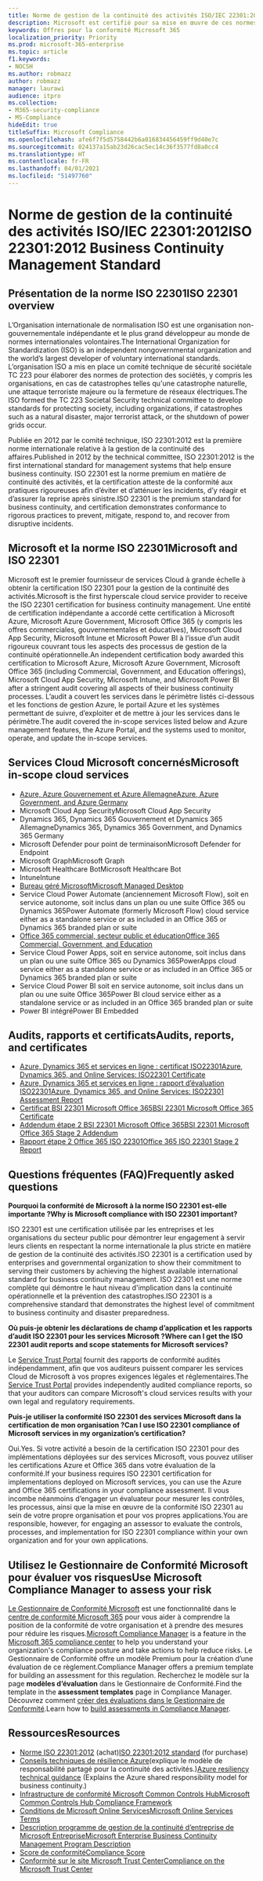 ```yaml
---
title: Norme de gestion de la continuité des activités ISO/IEC 22301:2012
description: Microsoft est certifié pour sa mise en œuvre de ces normes de gestion de la continuité des activités.
keywords: Offres pour la conformité Microsoft 365
localization_priority: Priority
ms.prod: microsoft-365-enterprise
ms.topic: article
f1.keywords:
- NOCSH
ms.author: robmazz
author: robmazz
manager: laurawi
audience: itpro
ms.collection:
- M365-security-compliance
- MS-Compliance
hideEdit: true
titleSuffix: Microsoft Compliance
ms.openlocfilehash: afe6f7f5d5758442b6a016834456459ff9d40e7c
ms.sourcegitcommit: 024137a15ab23d26cac5ec14c36f3577fd8a0cc4
ms.translationtype: HT
ms.contentlocale: fr-FR
ms.lasthandoff: 04/01/2021
ms.locfileid: "51497760"
---
```

# <a name="iso-223012012-business-continuity-management-standard"></a><span data-ttu-id="c1569-104">Norme de gestion de la continuité des activités ISO/IEC 22301:2012</span><span class="sxs-lookup"><span data-stu-id="c1569-104">ISO 22301:2012 Business Continuity Management Standard</span></span>

## <a name="iso-22301-overview"></a><span data-ttu-id="c1569-105">Présentation de la norme ISO 22301</span><span class="sxs-lookup"><span data-stu-id="c1569-105">ISO 22301 overview</span></span>

<span data-ttu-id="c1569-106">L’Organisation internationale de normalisation ISO est une organisation non-gouvernementale indépendante et le plus grand développeur au monde de normes internationales volontaires.</span><span class="sxs-lookup"><span data-stu-id="c1569-106">The International Organization for Standardization (ISO) is an independent nongovernmental organization and the world’s largest developer of voluntary international standards.</span></span> <span data-ttu-id="c1569-107">L’organisation ISO a mis en place un comité technique de sécurité sociétale TC 223 pour élaborer des normes de protection des sociétés, y compris les organisations, en cas de catastrophes telles qu'une catastrophe naturelle, une attaque terroriste majeure ou la fermeture de réseaux électriques.</span><span class="sxs-lookup"><span data-stu-id="c1569-107">The ISO formed the TC 223 Societal Security technical committee to develop standards for protecting society, including organizations, if catastrophes such as a natural disaster, major terrorist attack, or the shutdown of power grids occur.</span></span>

<span data-ttu-id="c1569-108">Publiée en 2012 par le comité technique, ISO 22301:2012 est la première norme internationale relative à la gestion de la continuité des affaires.</span><span class="sxs-lookup"><span data-stu-id="c1569-108">Published in 2012 by the technical committee, ISO 22301:2012 is the first international standard for management systems that help ensure business continuity.</span></span> <span data-ttu-id="c1569-109">ISO 22301 est la norme premium en matière de continuité des activités, et la certification atteste de la conformité aux pratiques rigoureuses afin d’éviter et d’atténuer les incidents, d’y réagir et d’assurer la reprise après sinistre.</span><span class="sxs-lookup"><span data-stu-id="c1569-109">ISO 22301 is the premium standard for business continuity, and certification demonstrates conformance to rigorous practices to prevent, mitigate, respond to, and recover from disruptive incidents.</span></span>

## <a name="microsoft-and-iso-22301"></a><span data-ttu-id="c1569-110">Microsoft et la norme ISO 22301</span><span class="sxs-lookup"><span data-stu-id="c1569-110">Microsoft and ISO 22301</span></span>

<span data-ttu-id="c1569-111">Microsoft est le premier fournisseur de services Cloud à grande échelle à obtenir la certification ISO 22301 pour la gestion de la continuité des activités.</span><span class="sxs-lookup"><span data-stu-id="c1569-111">Microsoft is the first hyperscale cloud service provider to receive the ISO 22301 certification for business continuity management.</span></span> <span data-ttu-id="c1569-112">Une entité de certification indépendante a accordé cette certification à Microsoft Azure, Microsoft Azure Government, Microsoft Office 365 (y compris les offres commerciales, gouvernementales et éducatives), Microsoft Cloud App Security, Microsoft Intune et Microsoft Power BI à l’issue d’un audit rigoureux couvrant tous les aspects des processus de gestion de la continuité opérationnelle.</span><span class="sxs-lookup"><span data-stu-id="c1569-112">An independent certification body awarded this certification to Microsoft Azure, Microsoft Azure Government, Microsoft Office 365 (including Commercial, Government, and Education offerings), Microsoft Cloud App Security, Microsoft Intune, and Microsoft Power BI after a stringent audit covering all aspects of their business continuity processes.</span></span> <span data-ttu-id="c1569-113">L’audit a couvert les services dans le périmètre listés ci-dessous et les fonctions de gestion Azure, le portail Azure et les systèmes permettant de suivre, d’exploiter et de mettre à jour les services dans le périmètre.</span><span class="sxs-lookup"><span data-stu-id="c1569-113">The audit covered the in-scope services listed below and Azure management features, the Azure Portal, and the systems used to monitor, operate, and update the in-scope services.</span></span>

## <a name="microsoft-in-scope-cloud-services"></a><span data-ttu-id="c1569-114">Services Cloud Microsoft concernés</span><span class="sxs-lookup"><span data-stu-id="c1569-114">Microsoft in-scope cloud services</span></span>

- [<span data-ttu-id="c1569-115">Azure, Azure Gouvernement et Azure Allemagne</span><span class="sxs-lookup"><span data-stu-id="c1569-115">Azure, Azure Government, and Azure Germany</span></span>](https://aka.ms/AzureCompliance)
- <span data-ttu-id="c1569-116">Microsoft Cloud App Security</span><span class="sxs-lookup"><span data-stu-id="c1569-116">Microsoft Cloud App Security</span></span>
- <span data-ttu-id="c1569-117">Dynamics 365, Dynamics 365 Gouvernement et Dynamics 365 Allemagne</span><span class="sxs-lookup"><span data-stu-id="c1569-117">Dynamics 365, Dynamics 365 Government, and Dynamics 365 Germany</span></span>
- <span data-ttu-id="c1569-118">Microsoft Defender pour point de terminaison</span><span class="sxs-lookup"><span data-stu-id="c1569-118">Microsoft Defender for Endpoint</span></span>
- <span data-ttu-id="c1569-119">Microsoft Graph</span><span class="sxs-lookup"><span data-stu-id="c1569-119">Microsoft Graph</span></span>
- <span data-ttu-id="c1569-120">Microsoft Healthcare Bot</span><span class="sxs-lookup"><span data-stu-id="c1569-120">Microsoft Healthcare Bot</span></span>
- <span data-ttu-id="c1569-121">Intune</span><span class="sxs-lookup"><span data-stu-id="c1569-121">Intune</span></span>
- [<span data-ttu-id="c1569-122">Bureau géré Microsoft</span><span class="sxs-lookup"><span data-stu-id="c1569-122">Microsoft Managed Desktop</span></span>](/microsoft-365/managed-desktop/intro/compliance)
- <span data-ttu-id="c1569-123">Service Cloud Power Automate (anciennement Microsoft Flow), soit en service autonome, soit inclus dans un plan ou une suite Office 365 ou Dynamics 365</span><span class="sxs-lookup"><span data-stu-id="c1569-123">Power Automate (formerly Microsoft Flow) cloud service either as a standalone service or as included in an Office 365 or Dynamics 365 branded plan or suite</span></span>
- [<span data-ttu-id="c1569-124">Office 365 commercial, secteur public et éducation</span><span class="sxs-lookup"><span data-stu-id="c1569-124">Office 365 Commercial, Government, and Education</span></span>](https://go.microsoft.com/fwlink/p/?linkid=2077751)
- <span data-ttu-id="c1569-125">Service Cloud Power Apps, soit en service autonome, soit inclus dans un plan ou une suite Office 365 ou Dynamics 365</span><span class="sxs-lookup"><span data-stu-id="c1569-125">PowerApps cloud service either as a standalone service or as included in an Office 365 or Dynamics 365 branded plan or suite</span></span>
- <span data-ttu-id="c1569-126">Service Cloud Power BI soit en service autonome, soit inclus dans un plan ou une suite Office 365</span><span class="sxs-lookup"><span data-stu-id="c1569-126">Power BI cloud service either as a standalone service or as included in an Office 365 branded plan or suite</span></span>
- <span data-ttu-id="c1569-127">Power BI intégré</span><span class="sxs-lookup"><span data-stu-id="c1569-127">Power BI Embedded</span></span>

## <a name="audits-reports-and-certificates"></a><span data-ttu-id="c1569-128">Audits, rapports et certificats</span><span class="sxs-lookup"><span data-stu-id="c1569-128">Audits, reports, and certificates</span></span>

- [<span data-ttu-id="c1569-129">Azure, Dynamics 365 et services en ligne : certificat ISO22301</span><span class="sxs-lookup"><span data-stu-id="c1569-129">Azure, Dynamics 365, and Online Services: ISO22301 Certificate</span></span>](https://aka.ms/azureiso22301cert)
- [<span data-ttu-id="c1569-130">Azure, Dynamics 365 et services en ligne : rapport d’évaluation ISO22301</span><span class="sxs-lookup"><span data-stu-id="c1569-130">Azure, Dynamics 365, and Online Services: ISO22301 Assessment Report</span></span>](https://aka.ms/azureiso22301report)
- [<span data-ttu-id="c1569-131">Certificat BSI 22301 Microsoft Office 365</span><span class="sxs-lookup"><span data-stu-id="c1569-131">BSI 22301 Microsoft Office 365 Certificate</span></span>](https://go.microsoft.com/fwlink/p/?linkid=2092109)
- [<span data-ttu-id="c1569-132">Addendum étape 2 BSI 22301 Microsoft Office 365</span><span class="sxs-lookup"><span data-stu-id="c1569-132">BSI 22301 Microsoft Office 365 Stage 2 Addendum</span></span>](https://go.microsoft.com/fwlink/p/?linkid=2092209)
- [<span data-ttu-id="c1569-133">Rapport étape 2 Office 365 ISO 22301</span><span class="sxs-lookup"><span data-stu-id="c1569-133">Office 365 ISO 22301 Stage 2 Report</span></span>](https://go.microsoft.com/fwlink/p/?linkid=2092211)

## <a name="frequently-asked-questions"></a><span data-ttu-id="c1569-134">Questions fréquentes (FAQ)</span><span class="sxs-lookup"><span data-stu-id="c1569-134">Frequently asked questions</span></span>

<span data-ttu-id="c1569-135">**Pourquoi la conformité de Microsoft à la norme ISO 22301 est-elle importante ?**</span><span class="sxs-lookup"><span data-stu-id="c1569-135">**Why is Microsoft compliance with ISO 22301 important?**</span></span>

<span data-ttu-id="c1569-136">ISO 22301 est une certification utilisée par les entreprises et les organisations du secteur public pour démontrer leur engagement à servir leurs clients en respectant la norme internationale la plus stricte en matière de gestion de la continuité des activités.</span><span class="sxs-lookup"><span data-stu-id="c1569-136">ISO 22301 is a certification used by enterprises and governmental organization to show their commitment to serving their customers by achieving the highest available international standard for business continuity management.</span></span> <span data-ttu-id="c1569-137">ISO 22301 est une norme complète qui démontre le haut niveau d'implication dans la continuité opérationnelle et la prévention des catastrophes.</span><span class="sxs-lookup"><span data-stu-id="c1569-137">ISO 22301 is a comprehensive standard that demonstrates the highest level of commitment to business continuity and disaster preparedness.</span></span>

<span data-ttu-id="c1569-138">**Où puis-je obtenir les déclarations de champ d’application et les rapports d’audit ISO 22301 pour les services Microsoft ?**</span><span class="sxs-lookup"><span data-stu-id="c1569-138">**Where can I get the ISO 22301 audit reports and scope statements for Microsoft services?**</span></span>

<span data-ttu-id="c1569-139">Le [Service Trust Portal](https://aka.ms/stphelp) fournit des rapports de conformité audités indépendamment, afin que vos auditeurs puissent comparer les services Cloud de Microsoft à vos propres exigences légales et réglementaires.</span><span class="sxs-lookup"><span data-stu-id="c1569-139">The [Service Trust Portal](https://aka.ms/stphelp) provides independently audited compliance reports, so that your auditors can compare Microsoft's cloud services results with your own legal and regulatory requirements.</span></span>

<span data-ttu-id="c1569-140">**Puis-je utiliser la conformité ISO 22301 des services Microsoft dans la certification de mon organisation ?**</span><span class="sxs-lookup"><span data-stu-id="c1569-140">**Can I use ISO 22301 compliance of Microsoft services in my organization’s certification?**</span></span>

<span data-ttu-id="c1569-141">Oui.</span><span class="sxs-lookup"><span data-stu-id="c1569-141">Yes.</span></span> <span data-ttu-id="c1569-142">Si votre activité a besoin de la certification ISO 22301 pour des implémentations déployées sur des services Microsoft, vous pouvez utiliser les certifications Azure et Office 365 dans votre évaluation de la conformité.</span><span class="sxs-lookup"><span data-stu-id="c1569-142">If your business requires ISO 22301 certification for implementations deployed on Microsoft services, you can use the Azure and Office 365 certifications in your compliance assessment.</span></span> <span data-ttu-id="c1569-143">Il vous incombe néanmoins d’engager un évaluateur pour mesurer les contrôles, les processus, ainsi que la mise en œuvre de la conformité ISO 22301 au sein de votre propre organisation et pour vos propres applications.</span><span class="sxs-lookup"><span data-stu-id="c1569-143">You are responsible, however, for engaging an assessor to evaluate the controls, processes, and implementation for ISO 22301 compliance within your own organization and for your own applications.</span></span>

## <a name="use-microsoft-compliance-manager-to-assess-your-risk"></a><span data-ttu-id="c1569-144">Utilisez le Gestionnaire de Conformité Microsoft pour évaluer vos risques</span><span class="sxs-lookup"><span data-stu-id="c1569-144">Use Microsoft Compliance Manager to assess your risk</span></span>

<span data-ttu-id="c1569-145">[Le Gestionnaire de Conformité Microsoft](/microsoft-365/compliance/compliance-manager) est une fonctionnalité dans le [centre de conformité Microsoft 365](/microsoft-365/compliance/microsoft-365-compliance-center) pour vous aider à comprendre la position de la conformité de votre organisation et à prendre des mesures pour réduire les risques.</span><span class="sxs-lookup"><span data-stu-id="c1569-145">[Microsoft Compliance Manager](/microsoft-365/compliance/compliance-manager) is a feature in the [Microsoft 365 compliance center](/microsoft-365/compliance/microsoft-365-compliance-center) to help you understand your organization's compliance posture and take actions to help reduce risks.</span></span> <span data-ttu-id="c1569-146">Le Gestionnaire de Conformité offre un modèle Premium pour la création d’une évaluation de ce règlement.</span><span class="sxs-lookup"><span data-stu-id="c1569-146">Compliance Manager offers a premium template for building an assessment for this regulation.</span></span> <span data-ttu-id="c1569-147">Recherchez le modèle sur la page **modèles d’évaluation** dans le Gestionnaire de Conformité.</span><span class="sxs-lookup"><span data-stu-id="c1569-147">Find the template in the **assessment templates** page in Compliance Manager.</span></span> <span data-ttu-id="c1569-148">Découvrez comment [créer des évaluations dans le Gestionnaire de Conformité](/microsoft-365/compliance/compliance-manager-assessments).</span><span class="sxs-lookup"><span data-stu-id="c1569-148">Learn how to [build assessments in Compliance Manager](/microsoft-365/compliance/compliance-manager-assessments).</span></span>

## <a name="resources"></a><span data-ttu-id="c1569-149">Ressources</span><span class="sxs-lookup"><span data-stu-id="c1569-149">Resources</span></span>

- <span data-ttu-id="c1569-150">[Norme ISO 22301:2012](https://www.iso.org/iso/home/store/catalogue_tc/catalogue_detail.htm?csnumber=50038) (achat)</span><span class="sxs-lookup"><span data-stu-id="c1569-150">[ISO 22301:2012 standard](https://www.iso.org/iso/home/store/catalogue_tc/catalogue_detail.htm?csnumber=50038) (for purchase)</span></span>
- <span data-ttu-id="c1569-151">[Conseils techniques de résilience Azure](/azure/architecture/framework/resiliency/overview)(explique le modèle de responsabilité partagé pour la continuité des activités.)</span><span class="sxs-lookup"><span data-stu-id="c1569-151">[Azure resiliency technical guidance](/azure/architecture/framework/resiliency/overview) (Explains the Azure shared responsibility model for business continuity.)</span></span>
- [<span data-ttu-id="c1569-152">Infrastructure de conformité Microsoft Common Controls Hub</span><span class="sxs-lookup"><span data-stu-id="c1569-152">Microsoft Common Controls Hub Compliance Framework</span></span>](https://www.microsoft.com/trustcenter/common-controls-hub)
- [<span data-ttu-id="c1569-153">Conditions de Microsoft Online Services</span><span class="sxs-lookup"><span data-stu-id="c1569-153">Microsoft Online Services Terms</span></span>](https://aka.ms/Online-Services-Terms)
- [<span data-ttu-id="c1569-154">Description programme de gestion de la continuité d’entreprise de Microsoft Entreprise</span><span class="sxs-lookup"><span data-stu-id="c1569-154">Microsoft Enterprise Business Continuity Management Program Description</span></span>](https://go.microsoft.com/fwlink/p/?linkid=2092212)
- [<span data-ttu-id="c1569-155">Score de conformité</span><span class="sxs-lookup"><span data-stu-id="c1569-155">Compliance Score</span></span>](/microsoft-365/compliance/compliance-manager)
- [<span data-ttu-id="c1569-156">Conformité sur le site Microsoft Trust Center</span><span class="sxs-lookup"><span data-stu-id="c1569-156">Compliance on the Microsoft Trust Center</span></span>](https://www.microsoft.com/trust-center/compliance/compliance-overview)
